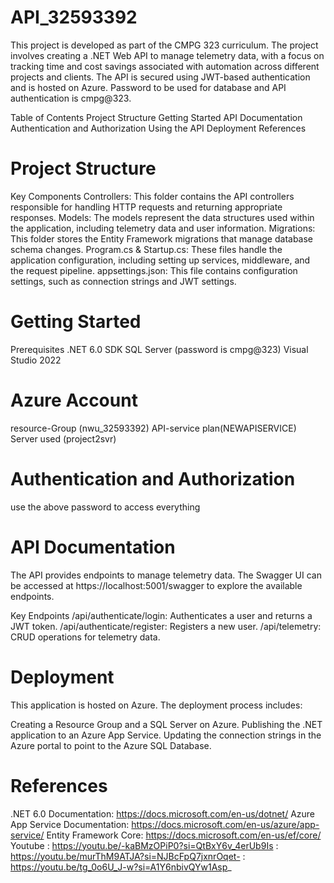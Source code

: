 # API_32593392 

 This project is developed as part of the CMPG 323 curriculum. The project involves creating a .NET Web API to manage telemetry data, with a focus on tracking time and cost savings associated with automation across different projects and clients. The API is secured using JWT-based authentication and is hosted on Azure. Password to be used for database and API authentication is cmpg@323.

Table of Contents
Project Structure
Getting Started
API Documentation
Authentication and Authorization
Using the API
Deployment
References

# Project Structure
Key Components
Controllers: This folder contains the API controllers responsible for handling HTTP requests and returning appropriate responses.
Models: The models represent the data structures used within the application, including telemetry data and user information.
Migrations: This folder stores the Entity Framework migrations that manage database schema changes.
Program.cs & Startup.cs: These files handle the application configuration, including setting up services, middleware, and the request pipeline.
appsettings.json: This file contains configuration settings, such as connection strings and JWT settings.

# Getting Started
Prerequisites
.NET 6.0 SDK
SQL Server (password is cmpg@323)
Visual Studio 2022

# Azure Account 
  resource-Group (nwu_32593392)
  API-service plan(NEWAPISERVICE)
  Server used (project2svr)
  
# Authentication and Authorization
 use the above password to access everything

# API Documentation
The API provides endpoints to manage telemetry data. The Swagger UI can be accessed at https://localhost:5001/swagger to explore the available endpoints.

Key Endpoints
/api/authenticate/login: Authenticates a user and returns a JWT token.
/api/authenticate/register: Registers a new user.
/api/telemetry: CRUD operations for telemetry data.

# Deployment
This application is hosted on Azure. The deployment process includes:

Creating a Resource Group and a SQL Server on Azure.
Publishing the .NET application to an Azure App Service.
Updating the connection strings in the Azure portal to point to the Azure SQL Database.

# References
.NET 6.0 Documentation: https://docs.microsoft.com/en-us/dotnet/
Azure App Service Documentation: https://docs.microsoft.com/en-us/azure/app-service/
Entity Framework Core: https://docs.microsoft.com/en-us/ef/core/
Youtube : https://youtu.be/-kaBMzOPiP0?si=QtBxY6v_4erUb9Is
        : https://youtu.be/murThM9ATJA?si=NJBcFpQ7jxnrOqet-
        : https://youtu.be/tg_0o6U_J-w?si=A1Y6nbivQYw1Asp_
